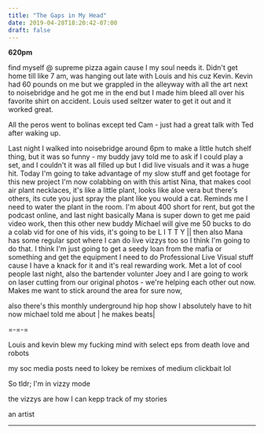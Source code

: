 ```yaml
---
title: "The Gaps in My Head"
date: 2019-04-28T18:20:42-07:00
draft: false
---
```



**620pm**

find myself @ supreme pizza again cause I my soul needs it. Didn't get home till like 7 am, was hanging out late with Louis and his cuz Kevin. Kevin had 60 pounds on me but we grappled in the alleyway with all the art next to noisebridge and he got me in the end but I made him bleed all over his favorite shirt on accident. Louis used seltzer water to get it out and it worked great.

All the peros went to bolinas except ted Cam - just had a great talk with Ted after waking up.

Last night I walked into noisebridge around 6pm to make a little hutch shelf thing, but it was so funny - my buddy javy told me to ask if I could play a set, and I couldn't it was all filled up but I did live visuals and it was a huge hit. Today I'm going to take advantage of my slow stuff and get footage for this new project I'm now colabbing on with this artist Nina, that makes cool air plant necklaces, it's like a little plant, looks like aloe vera but there's others, its cute you just spray the plant like you would a cat. Reminds me I need to water the plant in the room. I'm about 400 short for rent, but got the podcast online, and last night basically Mana is super down to get me paid video work, then this other new buddy Michael will give me 50 bucks to do a colab vid for one of his vids, it's going to be L I T T Y || then also Mana has some regular spot where I can do live vizzys too so I think I'm going to do that. I think I'm just going to get a seedy loan from the mafia or something and get the equipment I need to do Professional Live Visual stuff cause I have a knack for it and it's real rewarding work. Met a lot of cool people last night, also the bartender volunter Joey and I are going to work on laser cutting from our original photos - we're helping each other out now. Makes me want to stick around the area for sure now,

also there's this monthly underground hip hop show I absolutely have to hit now michael told me about | he makes beats|

=-=-=     

Louis and kevin blew my fucking mind with select eps from death love and robots      

my soc media posts need to lokey be remixes of medium clickbait lol

So tldr; I'm in vizzy mode


the vizzys are how I can kepp track of my stories


an artist
___
